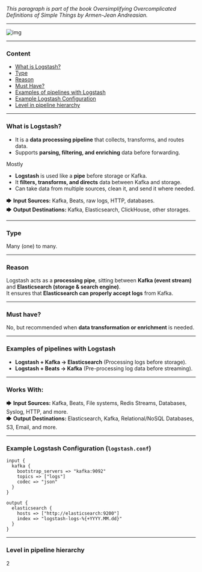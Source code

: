 _This paragraph is part of the book *Oversimplifying Overcomplicated Definitions of Simple Things* by Armen-Jean Andreasian._

---

![img](https://encrypted-tbn0.gstatic.com/images?q=tbn:ANd9GcQ0_Bn1LnLXS9GPLGitGTwo8eQZQt5UZfVUHQ&s)

---

### Content

- [What is Logstash?](#what-is-logstash)
- [Type](#type)
- [Reason](#reason)
- [Must Have?](#must-have)
- [Examples of pipelines with Logstash](#examples-of-pipelines-with-logstash)
- [Example Logstash Configuration](#example-logstash-configuration-logstashconf)
- [Level in pipeline hierarchy](#level-in-pipeline-hierarchy)

---


### **What is Logstash?**

- It is a **data processing pipeline** that collects, transforms, and routes data.
- Supports **parsing, filtering, and enriching** data before forwarding.

Mostly

- **Logstash** is used like a **pipe** before storage or Kafka.
- It **filters, transforms, and directs** data between Kafka and storage.
- Can take data from multiple sources, clean it, and send it where needed.

🡆 **Input Sources:** Kafka, Beats, raw logs, HTTP, databases.  
🡆 **Output Destinations:** Kafka, Elasticsearch, ClickHouse, other storages.

---

### **Type**

Many (one) to many.

---

### **Reason**

Logstash acts as a **processing pipe**, sitting between **Kafka (event stream)** and **Elasticsearch (storage & search
engine)**.  
It ensures that **Elasticsearch can properly accept logs** from Kafka.

---

### **Must have?**

No, but recommended when **data transformation or enrichment** is needed.

---

### **Examples of pipelines with Logstash**

- **Logstash + Kafka → Elasticsearch** (Processing logs before storage).
- **Logstash + Beats → Kafka** (Pre-processing log data before streaming).

---

### **Works With:**

🡆 **Input Sources:** Kafka, Beats, File systems, Redis Streams, Databases, Syslog, HTTP, and more.  
🡆 **Output Destinations:** Elasticsearch, Kafka, Relational/NoSQL Databases, S3, Email, and more.

---

### **Example Logstash Configuration (`logstash.conf`)**

```plaintext
input {
  kafka {
    bootstrap_servers => "kafka:9092"
    topics => ["logs"]
    codec => "json"
  }
}

output {
  elasticsearch {
    hosts => ["http://elasticsearch:9200"]
    index => "logstash-logs-%{+YYYY.MM.dd}"
  }
}
```

---

### Level in pipeline hierarchy

2  